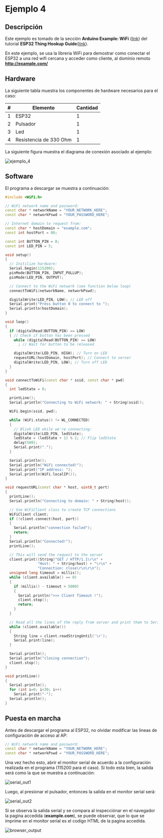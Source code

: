 # Ejemplo 4

## Descripción

 Este ejemplo es tomado de la sección **Arduino Example: WiFi** ([link](https://learn.sparkfun.com/tutorials/esp32-thing-hookup-guide/all#arduino-example-wifi)) del tutorial **ESP32 Thing Hookup Guide**([link](https://learn.sparkfun.com/tutorials/esp32-thing-hookup-guide/)). 

 En este ejemplo, se usa la libreria WiFi para demostrar como conectar el ESP32 a una red wifi cercana y acceder como cliente, al dominio remoto **http://example.com/**

## Hardware

La siguiente tabla muestra los componentes de hardware necesarios para el caso:

|#|Elemento|Cantidad|
|----|----|----|
|1|ESP32|1|
|2|Pulsador|1|
|3|Led|1|
|4|Resistencia de 330 Ohm|1|

La siguiente figura muestra el diagrama de conexión asociado al ejemplo:

![ejemplo_4](ejemplo4_bb.png)

## Software

El programa a descargar se muestra a continuación:

```ino
#include <WiFi.h>

// WiFi network name and password:
const char * networkName = "YOUR_NETWORK_HERE";
const char * networkPswd = "YOUR_PASSWORD_HERE";

// Internet domain to request from:
const char * hostDomain = "example.com";
const int hostPort = 80;

const int BUTTON_PIN = 0;
const int LED_PIN = 5;

void setup()
{
  // Initilize hardware:
  Serial.begin(115200);
  pinMode(BUTTON_PIN, INPUT_PULLUP);
  pinMode(LED_PIN, OUTPUT);

  // Connect to the WiFi network (see function below loop)
  connectToWiFi(networkName, networkPswd);

  digitalWrite(LED_PIN, LOW); // LED off
  Serial.print("Press button 0 to connect to ");
  Serial.println(hostDomain);
}

void loop()
{
  if (digitalRead(BUTTON_PIN) == LOW)
  { // Check if button has been pressed
    while (digitalRead(BUTTON_PIN) == LOW)
      ; // Wait for button to be released

    digitalWrite(LED_PIN, HIGH); // Turn on LED
    requestURL(hostDomain, hostPort); // Connect to server
    digitalWrite(LED_PIN, LOW); // Turn off LED
  }
}

void connectToWiFi(const char * ssid, const char * pwd)
{
  int ledState = 0;

  printLine();
  Serial.println("Connecting to WiFi network: " + String(ssid));

  WiFi.begin(ssid, pwd);

  while (WiFi.status() != WL_CONNECTED) 
  {
    // Blink LED while we're connecting:
    digitalWrite(LED_PIN, ledState);
    ledState = (ledState + 1) % 2; // Flip ledState
    delay(500);
    Serial.print(".");
  }

  Serial.println();
  Serial.println("WiFi connected!");
  Serial.print("IP address: ");
  Serial.println(WiFi.localIP());
}

void requestURL(const char * host, uint8_t port)
{
  printLine();
  Serial.println("Connecting to domain: " + String(host));

  // Use WiFiClient class to create TCP connections
  WiFiClient client;
  if (!client.connect(host, port))
  {
    Serial.println("connection failed");
    return;
  }
  Serial.println("Connected!");
  printLine();

  // This will send the request to the server
  client.print((String)"GET / HTTP/1.1\r\n" +
               "Host: " + String(host) + "\r\n" +
               "Connection: close\r\n\r\n");
  unsigned long timeout = millis();
  while (client.available() == 0) 
  {
    if (millis() - timeout > 5000) 
    {
      Serial.println(">>> Client Timeout !");
      client.stop();
      return;
    }
  }

  // Read all the lines of the reply from server and print them to Serial
  while (client.available()) 
  {
    String line = client.readStringUntil('\r');
    Serial.print(line);
  }

  Serial.println();
  Serial.println("closing connection");
  client.stop();
}

void printLine()
{
  Serial.println();
  for (int i=0; i<30; i++)
    Serial.print("-");
  Serial.println();
}
```

## Puesta en marcha

Antes de descargar el programa al ESP32, no olvidar modificar las lineas de configuración de acceso al AP:

```ino
// WiFi network name and password:
const char * networkName = "YOUR_NETWORK_HERE";
const char * networkPswd = "YOUR_PASSWORD_HERE";
```

Una vez hecho esto, abrir el monitor serial de acuerdo a la configuración realizada en el programa (115200 para el caso). Si todo esta bien, la salida será como la que se muestra a continuación:

![serial_out1](serial_out1.png)

Luego, al presionar el pulsador, entonces la salida en el monitor serial será:

![serial_out2](serial_out2.png)

Si se observa la salida serial y se compara al inspecciónar en el navegador la pagina accedida (**example.com**), se puede observar, que lo que se imprime en el monitor serial es el codigo HTML de la pagina accedida.

![browser_output](browser_output.png)

